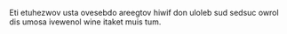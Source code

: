 Eti etuhezwov usta ovesebdo areegtov hiwif don uloleb sud sedsuc owrol dis umosa ivewenol wine itaket muis tum.